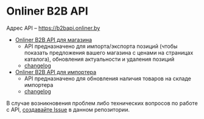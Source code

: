 # Onliner B2B API

Адрес API – https://b2bapi.onliner.by
  
- [Onliner B2B API для магазина](shop.md)
    - API предназначено для импорта/экспорта позиций (чтобы показать предложения вашего магазина с ценами на страницах каталога), обновления актуальности и удаления позиций
    - [changelog](shop-changelog.md)
- [Onliner B2B API для импортера](importer.md)
    - API предназначено для обновления наличия товаров на складе импортера
    - [changelog](importer-changelog.md)

В случае возникновения проблем либо технических вопросов по работе с API, [создавайте Issue](https://github.com/onlinerby/onliner-b2b-api/issues/new) в данном репозитории.

